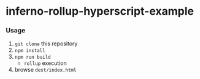 # inferno-rollup-hyperscript-example

### Usage

1. `git clone` this repository
1. `npm install`
1. `npm run build`
    * `rollup` execution
1. browse `dest/index.html`
